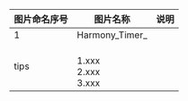 
 | 图片命名序号 | 图片名称 | 说明 |
 | --- | ----- | ----- | 
 | 1 | Harmony_Timer_ |  | 
 | tips | <br/>1.xxx <br/>2.xxx <br/>3.xxx | | 
 
